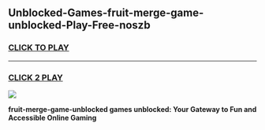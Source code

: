 
## Unblocked-Games-fruit-merge-game-unblocked-Play-Free-noszb
<h3>
<a href="https://premium76.site?title=fruit-merge-game-unblocked&ref=23A">CLICK TO PLAY</a></h3>
<hr>

<h3>
<a href="https://premium76.site?title=fruit-merge-game-unblocked&ref=23A">CLICK 2 PLAY</a>
  
</h3>

<a href="https://premium76.site?title=fruit-merge-game-unblocked&ref=23A"><img src="https://clearcache.store/games.png"></a>


**fruit-merge-game-unblocked games unblocked: Your Gateway to Fun and Accessible Online Gaming**
